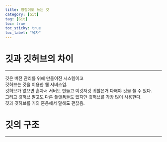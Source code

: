 ```yaml
---
title: 멍청이도 쓰는 깃
category: [Git]
tag: [Git]
toc: true
toc_sticky: true
toc_label: "목차"
---
```

# 깃과 깃허브의 차이

---
깃은 버전 관리를 위해 만들어진 시스템이고   
깃허브는 깃을 이용한 웹 서비스임.   
깃허브가 없으면 혼자서 서버도 만들고 이것저것 귀찮은거 다해야 깃을 쓸 수 있다.   
그리고 깃허브 말고도 다른 플랫폼들도 있지만 깃허브를 가장 많이 사용한다.   
깃과 깃허브를 거의 혼용해서 말해도 괜찮음.   

# 깃의 구조
---

